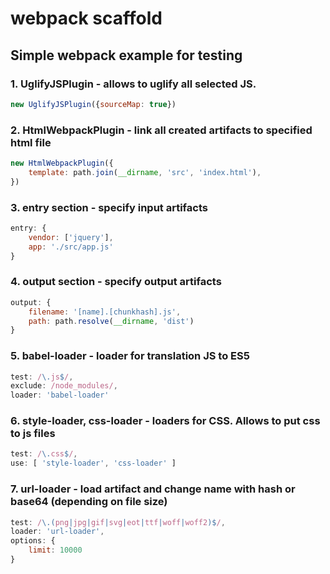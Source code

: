 # webpack scaffold 
## Simple webpack example for testing 

### 1. UglifyJSPlugin - allows to uglify all selected JS.

```javascript
new UglifyJSPlugin({sourceMap: true})
```

### 2. HtmlWebpackPlugin - link all created artifacts to specified html file

```javascript
new HtmlWebpackPlugin({
	template: path.join(__dirname, 'src', 'index.html'),
})
``` 

### 3. entry section - specify input artifacts

```javascript
entry: {
	vendor: ['jquery'],
	app: './src/app.js'
}
```

### 4. output section - specify output artifacts

```javascript
output: {
	filename: '[name].[chunkhash].js',
	path: path.resolve(__dirname, 'dist')
}
```

### 5. babel-loader - loader for translation JS to ES5

```javascript
test: /\.js$/,
exclude: /node_modules/,
loader: 'babel-loader'
```

### 6. style-loader, css-loader - loaders for CSS. Allows to put css to js files

```javascript
test: /\.css$/,
use: [ 'style-loader', 'css-loader' ]
```

### 7. url-loader - load artifact and change name with hash or base64 (depending on file size)

```javascript
test: /\.(png|jpg|gif|svg|eot|ttf|woff|woff2)$/,
loader: 'url-loader',
options: {
	limit: 10000
}
```

